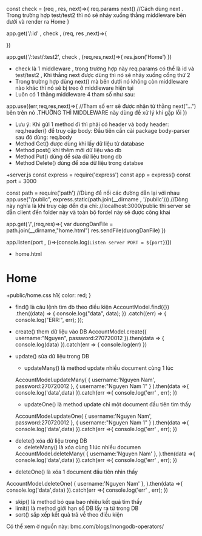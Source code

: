 <!-- Bài 4:Middleware -->
const check = (req , res, next)=>{
    req.params
    next() //Cách dùng next . Trong trường hợp test/test2 thì nó sẽ nhảy xuống thằng middleware bên dưới và render ra Home
}

app.get('/:id' , check , 
(req, res ,next)=>{

})

app.get('/:test/:test2', check , (req,res,next)=>{
 res.json('Home')
})

+ check là 1 middleware , trong trường hợp này req.params có thể là id và test/test2 , Khi thằng next được dùng thì nó sẽ nhảy xuống cổng thứ 2
+ Trong trường hợp dùng next() mà bên dưới nó không còn middleware nào khác thì nó sẽ bị treo ở middleware hiện tại 
+ Luôn có 1 thằng middleware 4 tham số như sau:

app.use((err,req,res,next)=>{
    //Tham số err sẽ được nhận từ thằng next("...") bên trên nó .THƯỜNG THÌ MIDDLEWARE này dùng để xử lý khi gặp lỗi
})

<!-- Cách sử dụng method GET,POST,PUT,DELETE chuẩn Restful API -->
+ Lưu ý: Khi gửi 1 method đi thì phải có header và body
 header: req.header() để truy cập
 body: Đầu tiên cần cài package body-parser sau đó dùng: req.body
+ Method Get() được dùng khi lấy dữ liệu từ database
+ Method post() khi thêm mới dữ liệu vào db
+ Method Put() dùng để sửa dữ liệu trong db
+ Method Delete() dùng để xóa dữ liệu trong databse


<!-- Bài 8: Luyện tập express static , thiết lập file tĩnh , public file trong ExpressJS -->
+server.js
 const express = require('express')
const app = express()
const port = 3000

const path = require('path') //Dùng để nối các đường dẫn lại với nhau 
app.use("/public", express.static(path.join(__dirname , '/public'))) //Dòng này nghĩa là khi truy cập đển địa chỉ:
//localhost:3000/public thì server sẽ dẫn client đến folder này và toàn bộ fordel này sẽ được công khai

app.get('/',(req,res)=>{
    var duongDanFile = path.join(__dirname,"home.html")
    res.sendFile(duongDanFile)
})

app.listen(port , ()=>{console.log(`Listen server PORT = ${port}`)})

+ home.html
<!DOCTYPE html>
<html lang="en">
<head>
    <meta charset="UTF-8">
    <meta http-equiv="X-UA-Compatible" content="IE=edge">
    <meta name="viewport" content="width=device-width, initial-scale=1.0">
    <title>Document</title>
    <link rel="stylesheet" href="./public/home.css">
</head>
<body>
    <h1>Home</h1>
</body>
</html>

+public/home.css
h1{
    color: red;
}


<!-- Những câu lệnh trong mongoose -->
+ find() là câu lệnh tìm db theo điều kiện
  AccountModel.find({})
   .then((data) => {
     console.log("data", data);
   })
   .catch((err) => {
     console.log("ERR:", err);
   });


+ create() them dữ liệu vào DB
  AccountModel.create({
    username:"Nguyen",
    password:270720012
  }).then(data => {
    console.log(data)
  }).catch(err => {
    console.log(err)
  })


+ update() sửa dữ liệu trong DB
   + updateMany() là method update nhiều document cùng 1 lúc
   <!--  -->
   AccountModel.updateMany(
    {
        username:'Nguyen Nam',
        password:270720012
    },
    {
        username:"Nguyen Nam 1"
    }
).then(data =>{
    console.log('data',data)
}).catch(err =>{
    console.log('err' , err);
  })
  <!--  -->
   + updateOne() là method update chỉ một document đầu tiên tìm thấy
   <!--  -->
   AccountModel.updateOne(
    {
        username:'Nguyen Nam',
        password:270720012
    },
    {
        username:"Nguyen Nam 1"
    }
).then(data =>{
    console.log('data',data)
}).catch(err =>{
    console.log('err' , err);
})
<!--  -->

+ delete() xóa dữ liệu trong DB
  + deleteMany() là xóa cùng 1 lúc nhiều documen
  <!--  -->
  AccountModel.deleteMany(
    {
        username:'Nguyen Nam'
    },
).then(data =>{
    console.log('data',data)
}).catch(err =>{
    console.log('err' , err);
})
<!--  -->

  + deleteOne() là xóa 1 document đầu tiên nhìn thấy
  <!--  -->
  AccountModel.deleteOne(
    {
        username:'Nguyen Nam'
    },
).then(data =>{
    console.log('data',data)
}).catch(err =>{
    console.log('err' , err);
})
<!-- Biểu thức trong mongoose -->
 + skip() là method bỏ qua bao nhiêu kết quả tìm thấy
 + limit() là method giới hạn số DB lấy ra từ trong DB
 + sort() sắp xếp kết quả trả về theo điều kiện
<!-- OPARETOR in mongoose -->
Có thể xem ở nguồn này: bmc.com/blogs/mongodb-operators/